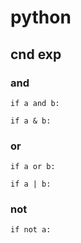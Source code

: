 
# python


## cnd  exp

### and

```
if a and b:
```

```
if a & b:
```


### or

```
if a or b:
```

```
if a | b:
```


### not

```
if not a:
```



